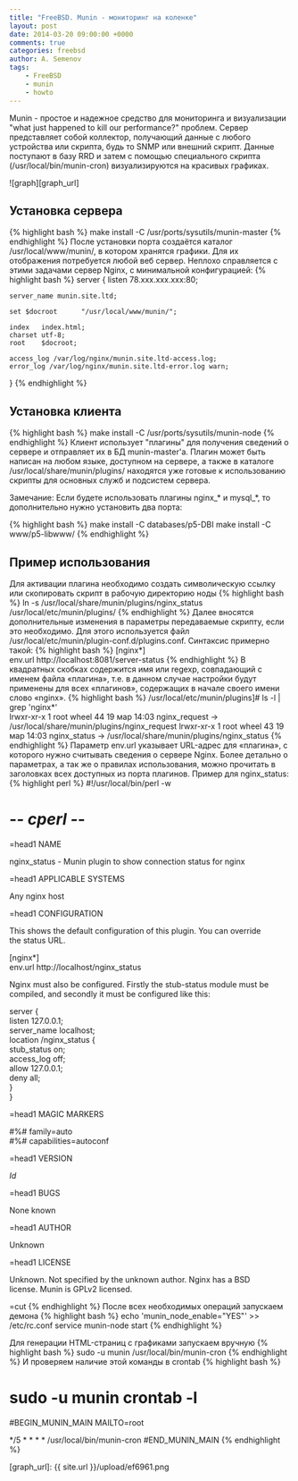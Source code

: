```yaml
---
title: "FreeBSD. Munin - мониторинг на коленке"
layout: post
date: 2014-03-20 09:00:00 +0000
comments: true
categories: freebsd
author: A. Semenov
tags: 
    - FreeBSD 
    - munin 
    - howto
---
```


Munin - простое и надежное средство для мониторинга и визуализации "what just happened to kill our performance?" проблем. Сервер представляет собой коллектор, получающий данные с любого устройства или скрипта, будь то SNMP или внешний скрипт. Данные поступают в базу RRD и затем с помощью специального скрипта (/usr/local/bin/munin-cron) визуализируются на красивых графиках.

<!--more-->

![graph][graph_url]

## Установка сервера

{% highlight bash %}
make install -C /usr/ports/sysutils/munin-master
{% endhighlight %}
После установки порта создаётся каталог /usr/local/www/munin/, в котором хранятся графики. Для их отображения потребуется любой веб сервер. Неплохо справляется с этими задачами сервер Nginx, с минимальной конфигурацией:
{% highlight bash %}
server {
    listen 78.xxx.xxx.xxx:80;

    server_name munin.site.ltd; 

    set $docroot      "/usr/local/www/munin/";

    index   index.html;
    charset utf-8;
    root    $docroot;

    access_log /var/log/nginx/munin.site.ltd-access.log;
    error_log /var/log/nginx/munin.site.ltd-error.log warn;
}
{% endhighlight %}

## Установка клиента

{% highlight bash %}
make install -C /usr/ports/sysutils/munin-node
{% endhighlight %}
Клиент использует "плагины" для получения сведений о сервере и отправляет их в БД munin-master'а. Плагин может быть написан на любом языке, доступном на сервере, а также в каталоге /usr/local/share/munin/plugins/ находятся уже готовые к использованию скрипты для основных служб и подсистем сервера.

Замечание: Если будете использовать плагины nginx_* и mysql_*, то дополнительно нужно установить два порта:

{% highlight bash %}
make install -C databases/p5-DBI
make install -C www/p5-libwww/
{% endhighlight %}

## Пример использования

Для активации плагина необходимо создать символическую ссылку или скопировать скрипт в рабочую директорию ноды
{% highlight bash %}
ln -s /usr/local/share/munin/plugins/nginx_status /usr/local/etc/munin/plugins/
{% endhighlight %}
Далее вносятся дополнительные изменения в параметры передаваемые скрипту, если это необходимо. Для этого используется файл /usr/local/etc/munin/plugin-conf.d/plugins.conf.
Синтаксис примерно такой:
{% highlight bash %}
[nginx*]                                                                                                                                                              
env.url http://localhost:8081/server-status 
{% endhighlight %}
В квадратных скобках содержится имя или regexp, совпадающий с именем файла «плагина», т.е. в данном случае настройки будут применены для всех «плагинов», содержащих в начале своего имени слово «nginx».
{% highlight bash %}
/usr/local/etc/munin/plugins]# ls -l | grep 'nginx*'                                                                                                         
lrwxr-xr-x  1 root  wheel  44 19 мар 14:03 nginx_request -> /usr/local/share/munin/plugins/nginx_request
lrwxr-xr-x  1 root  wheel  43 19 мар 14:03 nginx_status -> /usr/local/share/munin/plugins/nginx_status
{% endhighlight %}
Параметр env.url указывает URL-адрес для «плагина», с которого нужно считывать сведения о сервере Nginx.
Более детально о параметрах, а так же о правилах использования, можно прочитать в заголовках всех доступных из порта плагинов. Пример для nginx_status:
{% highlight perl %}
#!/usr/local/bin/perl -w                                                                                                                                                
# -*- cperl -*-                                                                                                                                                         
                                                                                                                                                                        
=head1 NAME                                                                                                                                                             
                                                                                                                                                                        
nginx_status - Munin plugin to show connection status for nginx                                                                                                         
                                                                                                                                                                        
=head1 APPLICABLE SYSTEMS                                                                                                                                               
                                                                                                                                                                        
Any nginx host                                                                                                                                                          
                                                                                                                                                                        
=head1 CONFIGURATION                                                                                                                                                    
                                                                                                                                                                        
This shows the default configuration of this plugin.  You can override                                                                                                  
the status URL.                                                                                                                                                         
                                                                                                                                                                        
  [nginx*]                                                                                                                                                              
      env.url http://localhost/nginx_status                                                                                                                             
                                                                                                                                                                        
Nginx must also be configured.  Firstly the stub-status module must be                                                                                                  
compiled, and secondly it must be configured like this:                                                                                                                 
                                                                                                                                                                        
  server {                                                                                                                                                              
        listen 127.0.0.1;                                                                                                                                               
        server_name localhost;                                                                                                                                          
        location /nginx_status {                                                                                                                                        
                stub_status on;                                                                                                                                         
                access_log   off;                                                                                                                                       
                allow 127.0.0.1;                                                                                                                                        
                deny all;                                                                                                                                               
        }                                                                                                                                                               
  }                                                                                                                                                                     
                                                                                                                                                                        
=head1 MAGIC MARKERS                                                                                                                                                    
                                                                                                                                                                        
  #%# family=auto                                                                                                                                                       
  #%# capabilities=autoconf   
                                                                                                                                          
=head1 VERSION                                                                                                                                                          
                                                                                                                                                                        
  $Id$                                                                                                                                                                  
                                                                                                                                                                        
=head1 BUGS                                                                                                                                                             
                                                                                                                                                                        
None known                                                                                                                                                              
                                                                                                                                                                        
=head1 AUTHOR                                                                                                                                                           
                                                                                                                                                                        
Unknown                                                                                                                                                                 
                                                                                                                                                                        
=head1 LICENSE                                                                                                                                                          
                                                                                                                                                                        
Unknown.  Not specified by the unknown author.  Nginx has a BSD                                                                                                         
license.  Munin is GPLv2 licensed.                                                                                                                                      
                                                                                                                                                                        
=cut
{% endhighlight %}
После всех необходимых операций запускаем демона
{% highlight bash %}
echo 'munin_node_enable="YES"' >> /etc/rc.conf 
service munin-node start
{% endhighlight %}

Для генерации HTML-страниц с графиками запускаем вручную
{% highlight bash %}
sudo -u munin /usr/local/bin/munin-cron
{% endhighlight %}
И проверяем наличие этой команды в crontab
{% highlight bash %}
# sudo -u munin crontab -l                                                                                                                        
#BEGIN_MUNIN_MAIN
MAILTO=root

*/5 * * * *     /usr/local/bin/munin-cron
#END_MUNIN_MAIN
{% endhighlight %}

[graph_url]: {{ site.url }}/upload/ef6961.png 

